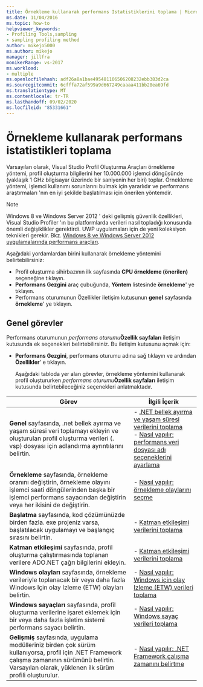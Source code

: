 ```yaml
---
title: Örnekleme kullanarak performans Istatistiklerini toplama | Microsoft Docs
ms.date: 11/04/2016
ms.topic: how-to
helpviewer_keywords:
- Profiling Tools,sampling
- sampling profiling method
author: mikejo5000
ms.author: mikejo
manager: jillfra
monikerRange: vs-2017
ms.workload:
- multiple
ms.openlocfilehash: adf26a8a1bae495481106506208232ebb383d2ca
ms.sourcegitcommit: 6cfffa72af599a9d667249caaaa411bb28ea69fd
ms.translationtype: MT
ms.contentlocale: tr-TR
ms.lasthandoff: 09/02/2020
ms.locfileid: "85331661"
---
```

# <a name="collect-performance-statistics-by-using-sampling"></a>Örnekleme kullanarak performans istatistikleri toplama

Varsayılan olarak, Visual Studio Profil Oluşturma Araçları örnekleme yöntemi, profil oluşturma bilgilerini her 10.000.000 işlemci döngüsünde (yaklaşık 1 GHz bilgisayar üzerinde bir saniyenin her biri) toplar. Örnekleme yöntemi, işlemci kullanımı sorunlarını bulmak için yararlıdır ve performans araştırmaları 'nın en iyi şekilde başlatılması için önerilen yöntemdir.

> [!NOTE]
> Windows 8 ve Windows Server 2012 ' deki gelişmiş güvenlik özellikleri, Visual Studio Profiler 'ın bu platformlarda verileri nasıl topladığı konusunda önemli değişiklikler gerektirdi. UWP uygulamaları için de yeni koleksiyon teknikleri gerekir. Bkz. [Windows 8 ve Windows Server 2012 uygulamalarında performans araçları](../profiling/performance-tools-on-windows-8-and-windows-server-2012-applications.md).

Aşağıdaki yordamlardan birini kullanarak örnekleme yöntemini belirtebilirsiniz:

- Profil oluşturma sihirbazının ilk sayfasında **CPU örnekleme (önerilen)** seçeneğine tıklayın.
- **Performans Gezgini** araç çubuğunda, **Yöntem** listesinde **örnekleme**' ye tıklayın.
- Performans oturumunun Özellikler iletişim kutusunun **genel** sayfasında **örnekleme**' ye tıklayın.

## <a name="common-tasks"></a>Genel görevler

Performans oturumunun _performans oturumu_**Özellik sayfaları** iletişim kutusunda ek seçenekleri belirtebilirsiniz. Bu iletişim kutusunu açmak için:

- **Performans Gezgini**, performans oturumu adına sağ tıklayın ve ardından **Özellikler**' e tıklayın.

  Aşağıdaki tabloda yer alan görevler, örnekleme yöntemini kullanarak profil oluştururken _performans oturumu_**Özellik sayfaları** iletişim kutusunda belirtebileceğiniz seçenekleri anlatmaktadır.

|Görev|İlgili İçerik|
|----------|---------------------|
|**Genel** sayfasında, .net bellek ayırma ve yaşam süresi veri toplamayı ekleyin ve oluşturulan profil oluşturma verileri (. vsp) dosyası için adlandırma ayrıntılarını belirtin.|- [.NET bellek ayırma ve yaşam süresi verilerini toplama](../profiling/collecting-dotnet-memory-allocation-and-lifetime-data.md)<br />- [Nasıl yapılır: performans veri dosyası adı seçeneklerini ayarlama](../profiling/how-to-set-performance-data-file-name-options.md)|
|**Örnekleme** sayfasında, örnekleme oranını değiştirin, örnekleme olayını işlemci saati döngülerinden başka bir işlemci performans sayacından değiştirin veya her ikisini de değiştirin.|- [Nasıl yapılır: örnekleme olaylarını seçme](../profiling/how-to-choose-sampling-events.md)|
|**Başlatma** sayfasında, kod çözümünüzde birden fazla. exe projeniz varsa, başlatılacak uygulamayı ve başlangıç sırasını belirtin.|- [Katman etkileşimi verilerini toplama](../profiling/collecting-tier-interaction-data.md)|
|**Katman etkileşimi** sayfasında, profil oluşturma çalıştırmasında toplanan verilere ADO.NET çağrı bilgilerini ekleyin.|- [Katman etkileşimi verilerini toplama](../profiling/collecting-tier-interaction-data.md)|
|**Windows olayları** sayfasında, örnekleme verileriyle toplanacak bir veya daha fazla Windows Için olay Izleme (ETW) olayları belirtin.|- [Nasıl yapılır: Windows için olay Izleme (ETW) verileri toplama](../profiling/how-to-collect-event-tracing-for-windows-etw-data.md)|
|**Windows sayaçları** sayfasında, profil oluşturma verilerine işaret eklemek için bir veya daha fazla işletim sistemi performans sayacı belirtin.|- [Nasıl yapılır: Windows sayaç verileri toplama](../profiling/how-to-collect-windows-counter-data.md)|
|**Gelişmiş** sayfasında, uygulama modülleriniz birden çok sürüm kullanıyorsa, profil için .NET Framework çalışma zamanının sürümünü belirtin. Varsayılan olarak, yüklenen ilk sürüm profili oluşturulur.|- [Nasıl yapılır: .NET Framework çalışma zamanını belirtme](../profiling/how-to-specify-the-dotnet-framework-runtime.md)|
